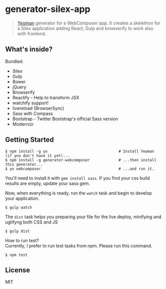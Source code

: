 # generator-silex-app 

> [Yeoman](http://yeoman.io) generator for a WebComposer app. It creates a skelethon for a Silex application adding React, Gulp and browserify to work also with frontend.

## What's inside?

Bundled:

* Silex
* Gulp
* Bower
* jQuery
* Browserify
* Reactify - Help to transform JSX
* watchify support!
* livereload (BrowserSync)
* Sass with Compass
* Bootstrap - Twitter Bootstrap's official Sass version
* Modernizr

## Getting Started

```
$ npm install -g yo                                # Install Yeoman (if you don't have it yet)...
$ npm install -g generator-webcomposer             # ...then install this generator...
$ yo webcomposer                                   # ...and run it.
```

You'll need to install it with `gem install sass`.
If you find your css build results are empty, update your sass gem.

Now, when everything is ready, run the `watch` task and begin to develop your application.
```
$ gulp watch
```

The `dist` task helps you preparing your file for the live deploy, minifying and uglifyng both CSS and JS

```
$ gulp dist
```

How to run test?  
Currently, I prefer to run test tasks from npm. Please run this command.
```
$ npm test
```

## License

MIT
